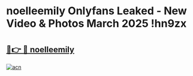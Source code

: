 # noelleemily Onlyfans Leaked - New Video & Photos March 2025 !hn9zx

# <h2><a href="https://2by22s.iuczelnia.edu.pl?title=noelleemily&ref=hn9zx">🔗👉 🔴 noelleemily</a></h2>

[![acn](https://github.com/user-attachments/assets/0f9c940e-d8b0-45ae-aac7-cd30a18b3e1c)](https://2by22s.iuczelnia.edu.pl?title=noelleemily&ref=hn9zx)

